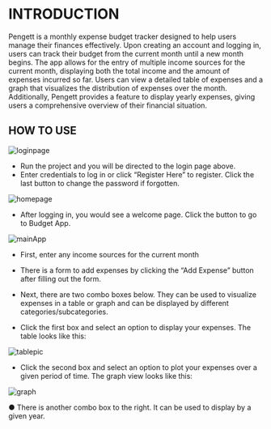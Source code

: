# INTRODUCTION

Pengett is a monthly expense budget tracker designed to help users manage their finances effectively. Upon creating an account and logging in, users can track their budget from the current month until a new month begins. The app allows for the entry of multiple income sources for the current month, displaying both the total income and the amount of expenses incurred so far. Users can view a detailed table of expenses and a graph that visualizes the distribution of expenses over the month. Additionally, Pengett provides a feature to display yearly expenses, giving users a comprehensive overview of their financial situation.

## HOW TO USE

![loginpage](https://github.com/camandacole/Expense-Budget-Tracker/assets/44839897/301334c0-9ecd-4af2-940f-1e5a25f55348)

- Run the project and you will be directed to the login page above.
- Enter credentials to log in or click “Register Here” to register. Click the last button
to change the password if forgotten.

![homepage](https://github.com/camandacole/Expense-Budget-Tracker/assets/44839897/d6595cfb-b2ad-4eb3-96e3-c97c60106846)

- After logging in, you would see a welcome page. Click the button to go to
Budget App.

![mainApp](https://github.com/camandacole/Expense-Budget-Tracker/assets/44839897/5a904637-f3cd-4860-8908-addd454dda6a)

- First, enter any income sources for the current month
- There is a form to add expenses by clicking the “Add Expense”
button after filling out the form.

- Next, there are two combo boxes below. They can be used to
visualize expenses in a table or graph and can be displayed by
different categories/subcategories.
- Click the first box and select an option to display your expenses.
The table looks like this:

![tablepic](https://github.com/camandacole/Expense-Budget-Tracker/assets/44839897/c53505e7-7738-405d-a6b0-b66b243c3da4)

- Click the second box and select an option to plot your expenses
over a given period of time. The graph view looks like this:

![graph](https://github.com/camandacole/Expense-Budget-Tracker/assets/44839897/e0e09d0b-c4a9-41e8-9ced-302af0792420)

● There is another combo box to the right. It can be used to
display by a given year.

